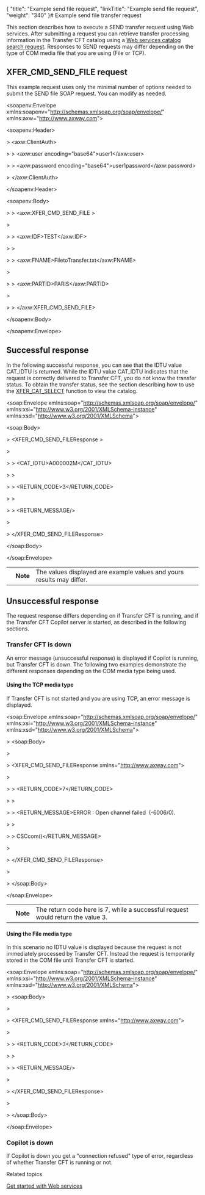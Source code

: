 {
    "title": "Example send file request",
    "linkTitle": "Example send file request",
    "weight": "340"
}# Example send file transfer request



This section describes how to execute a SEND transfer request using Web services. After submitting a request you can retrieve transfer processing information in the <span>Transfer CFT</span> catalog using a [Web services catalog search request](example_search_catalog.htm). Responses to SEND requests may differ depending on the type of COM media file that you are using (File or TCP).



## XFER\_CMD\_SEND\_FILE request



This example request uses only the minimal number of options needed to submit the SEND file SOAP request. You can modify as needed.



&lt;soapenv:Envelope xmlns:soapenv="http://schemas.xmlsoap.org/soap/envelope/" xmlns:axw="http://www.axway.com"&gt;



&lt;soapenv:Header&gt;



&gt; &lt;axw:ClientAuth&gt;



&gt; &gt; &lt;axw:user encoding="base64"&gt;user1&lt;/axw:user&gt;



&gt; &gt; &lt;axw:password encoding="base64"&gt;user1password&lt;/axw:password&gt;



&gt; &lt;/axw:ClientAuth&gt;



&lt;/soapenv:Header&gt;



&lt;soapenv:Body&gt;



&gt; &gt; &lt;axw:XFER\_CMD\_SEND\_FILE &gt;

&gt;

&gt; &gt; &lt;axw:IDF&gt;TEST&lt;/axw:IDF&gt;

&gt; &gt;

&gt; &gt; &lt;axw:FNAME&gt;FiletoTransfer.txt&lt;/axw:FNAME&gt;

&gt;

&gt; &gt; &lt;axw:PARTID&gt;PARIS&lt;/axw:PARTID&gt;

&gt;

&gt; &gt; &lt;/axw:XFER\_CMD\_SEND\_FILE&gt;



&lt;/soapenv:Body&gt;



&lt;/soapenv:Envelope&gt;



## Successful response



In the following successful response, you can see that the IDTU value CAT\_IDTU is returned. While the IDTU value CAT\_IDTU indicates that the request is correctly delivered to <span>Transfer CFT</span>, you do not know the transfer status. To obtain the transfer status, see the section describing how to use the [XFER\_CAT\_SELECT](example_search_catalog.htm) function to view the catalog.



&lt;soap:Envelope xmlns:soap="http://schemas.xmlsoap.org/soap/envelope/" xmlns:xsi="http://www.w3.org/2001/XMLSchema-instance" xmlns:xsd="http://www.w3.org/2001/XMLSchema"&gt;



&lt;soap:Body&gt;



&gt; &lt;XFER\_CMD\_SEND\_FILEResponse &gt;

&gt;

&gt; &gt; &lt;CAT\_IDTU&gt;A000002M&lt;/CAT\_IDTU&gt;

&gt; &gt;

&gt; &gt; &lt;RETURN\_CODE&gt;3&lt;/RETURN\_CODE&gt;

&gt; &gt;

&gt; &gt; &lt;RETURN\_MESSAGE/&gt;

&gt;

&gt; &lt;/XFER\_CMD\_SEND\_FILEResponse&gt;



&lt;/soap:Body&gt;



&lt;/soap:Envelope&gt;



<table data-cellpadding="0" data-cellspacing="0">
<tbody>
<tr>
<td data-valign="top"></td>
<td data-valign="top"><span><strong>Note</strong></span></td>
<td data-mc-autonum="&lt;b&gt;Note&lt;/b&gt;" data-valign="top">The values displayed are example values and yours results may differ.</td>
</tr>
</tbody>
</table>



## Unsuccessful response



The request response differs depending on if Transfer CFT is running, and if the Transfer CFT Copilot server is started, as described in the following sections.



### <span>Transfer CFT</span> is down



An error message (unsuccessful response) is displayed if Copilot is running, but <span>Transfer CFT</span> is down. The following two examples demonstrate the different responses depending on the COM media type being used.



#### Using the TCP media type



If Transfer CFT is not started and you are using TCP, an error message is displayed.



&lt;soap:Envelope xmlns:soap="http://schemas.xmlsoap.org/soap/envelope/" xmlns:xsi="http://www.w3.org/2001/XMLSchema-instance" xmlns:xsd="http://www.w3.org/2001/XMLSchema"&gt;



&gt; &lt;soap:Body&gt;

&gt;

&gt; &lt;XFER\_CMD\_SEND\_FILEResponse xmlns="http://www.axway.com"&gt;

&gt;

&gt; &gt; &lt;RETURN\_CODE&gt;7&lt;/RETURN\_CODE&gt;

&gt; &gt;

&gt; &gt; &lt;RETURN\_MESSAGE&gt;ERROR : Open channel failed  (-6006/0).

&gt; &gt;

&gt; &gt; CSCcom()&lt;/RETURN\_MESSAGE&gt;

&gt;

&gt; &lt;/XFER\_CMD\_SEND\_FILEResponse&gt;

&gt;

&gt; &lt;/soap:Body&gt;



&lt;/soap:Envelope&gt;



<table data-cellpadding="0" data-cellspacing="0">
<tbody>
<tr>
<td data-valign="top"></td>
<td data-valign="top"><span><strong>Note</strong></span></td>
<td data-mc-autonum="&lt;b&gt;Note&lt;/b&gt;" data-valign="top">The return code here is 7, while a successful request would return the value 3.</td>
</tr>
</tbody>
</table>



#### Using the File media type



In this scenario no IDTU value is displayed because the request is not immediately processed by Transfer CFT. Instead the request is temporarily stored in the COM file until Transfer CFT is started.



&lt;soap:Envelope xmlns:soap="http://schemas.xmlsoap.org/soap/envelope/" xmlns:xsi="http://www.w3.org/2001/XMLSchema-instance" xmlns:xsd="http://www.w3.org/2001/XMLSchema"&gt;



&gt; &lt;soap:Body&gt;

&gt;

&gt; &lt;XFER\_CMD\_SEND\_FILEResponse xmlns="http://www.axway.com"&gt;

&gt;

&gt; &gt; &lt;RETURN\_CODE&gt;3&lt;/RETURN\_CODE&gt;

&gt; &gt;

&gt; &gt; &lt;RETURN\_MESSAGE/&gt;

&gt;

&gt; &lt;/XFER\_CMD\_SEND\_FILEResponse&gt;

&gt;

&gt; &lt;/soap:Body&gt;



&lt;/soap:Envelope&gt;



### Copilot is down



If Copilot is down you get a "connection refused" type of error, regardless of whether Transfer CFT is running or not.



Related topics



[Get started with Web services](get_started_web_services.htm)

